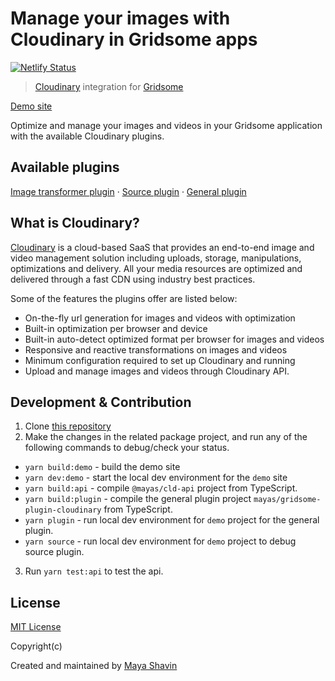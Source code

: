 # Manage your images with Cloudinary in Gridsome apps

[![Netlify Status](https://api.netlify.com/api/v1/badges/26ef3048-66c3-46a7-b719-49dcfd1dcd85/deploy-status)](https://app.netlify.com/sites/gridsome-cloudinary/deploys)

> [Cloudinary](https://cloudinary.com) integration for [Gridsome](https://gridsome.org)

[Demo site](https://gridsome-cloudinary.netlify.app/)

Optimize and manage your images and videos in your Gridsome application with the available Cloudinary plugins.

## Available plugins

[Image transformer plugin](https://github.com/mayashavin/gridsome-plugin-cloudinay/packages/gs-cld-transformer) · [Source plugin](https://github.com/mayashavin/gridsome-plugin-cloudinay/packages/gs-cld-source) · [General plugin](https://github.com/mayashavin/gridsome-plugin-cloudinay/packages/gs-cld-plugin)

## What is Cloudinary?

[Cloudinary](https://cloudinary.com) is a cloud-based SaaS that provides an end-to-end image and video management solution including uploads, storage, manipulations, optimizations and delivery. All your media resources are optimized and delivered through a fast CDN using industry best practices.

Some of the features the plugins offer are listed below:

* On-the-fly url generation for images and videos with optimization
* Built-in optimization per browser and device
* Built-in auto-detect optimized format per browser for images and videos
* Responsive and reactive transformations on images and videos
* Minimum configuration required to set up Cloudinary and running
* Upload and manage images and videos through Cloudinary API.

## Development & Contribution

1. Clone [this repository](https://github.com/mayashavin/gridsome-plugin-cloudinary)
2. Make the changes in the related package project, and run any of the following commands to debug/check your status.

  * `yarn build:demo` - build the demo site
  * `yarn dev:demo` - start the local dev environment for the `demo` site
  * `yarn build:api` - compile `@mayas/cld-api` project from TypeScript.
  * `yarn build:plugin` - compile the general plugin project `mayas/gridsome-plugin-cloudinary` from TypeScript.
  * `yarn plugin` - run local dev environment for `demo` project for the general plugin.
  * `yarn source` - run local dev environment for `demo` project to debug source plugin.

3. Run `yarn test:api` to test the api.

## License

[MIT License](https://github.com/mayashavin/gridsome-plugin-cloudinary/blob/master/LICENSE)

Copyright(c)

Created and maintained by [Maya Shavin](https://twitter.com/MayaShavin)